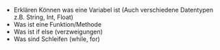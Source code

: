 - Erklären Können was eine Variabel ist (Auch verschiedene Datentypen z.B. String, Int, Float)
- Was ist eine Funktion/Methode
- Was ist if else (verzweigungen)
- Was sind Schleifen (while, for)
